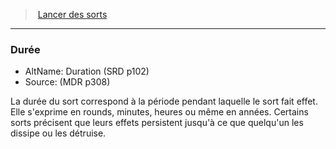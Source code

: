 ﻿---
!GenericItem
Name: Durée
Id: spellcasting_hd.md#durée
ParentLink: spellcasting_hd.md#lancer-des-sorts
ParentName: Lancer des sorts
NameLevel: 3
AltName: Duration (SRD p102)
Source: (MDR p308)
Attributes: {}
---
> [Lancer des sorts](hd_spellcasting.md)

---

### Durée

- AltName: Duration (SRD p102)
- Source: (MDR p308)

La durée du sort correspond à la période pendant laquelle le sort fait effet. Elle s'exprime en rounds, minutes, heures ou même en années. Certains sorts précisent que leurs effets persistent jusqu'à ce que quelqu'un les dissipe ou les détruise.

